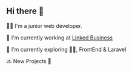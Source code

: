 
## Hi there 👋
:man_technologist: I'm a junior web developer.

:muscle: I'm currently working at [Linked Business](https://www.linkedbusiness.gr/)

🔭 I'm currently exploring :man_cartwheeling:, FrontEnd & Laravel 

:soon: New Projects :partying_face:

